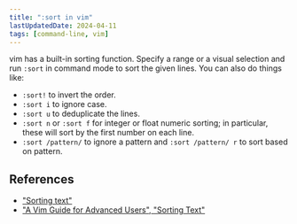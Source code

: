 ```yaml
---
title: ":sort in vim"
lastUpdatedDate: 2024-04-11
tags: [command-line, vim]
---
```


vim has a built-in sorting function. Specify a range or a visual selection and run `:sort` in command mode to sort the given lines. You can also do things like:

- `:sort!` to invert the order.
- `:sort i` to ignore case.
- `:sort u` to deduplicate the lines.
- `:sort n` or `:sort f` for integer or float numeric sorting; in particular, these will sort by the first number on each line.
- `:sort /pattern/` to ignore a pattern and `:sort /pattern/ r` to sort based on pattern.

## References

- ["Sorting text"](https://neo.vimhelp.org/change.txt.html#sorting)
- ["A Vim Guide for Advanced Users", "Sorting Text"](https://thevaluable.dev/vim-advanced/#sorting-text)